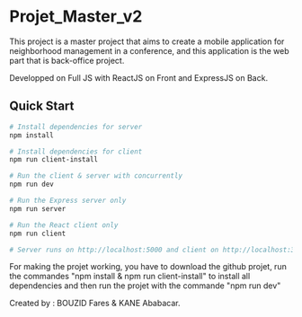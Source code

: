 # Projet_Master_v2

This project is a master project that aims to create a mobile application for neighborhood management in a conference, and this application is the web part that is back-office project.

Developped on Full JS with ReactJS on Front and ExpressJS on Back.

## Quick Start

``` bash
# Install dependencies for server
npm install

# Install dependencies for client
npm run client-install

# Run the client & server with concurrently
npm run dev

# Run the Express server only
npm run server

# Run the React client only
npm run client

# Server runs on http://localhost:5000 and client on http://localhost:3000
```
For making the projet working, you have to download the github projet, run the commandes "npm install & npm run client-install" to install all dependencies and then run the projet with the commande "npm run dev"

Created by : 
BOUZID Fares & KANE Ababacar.
